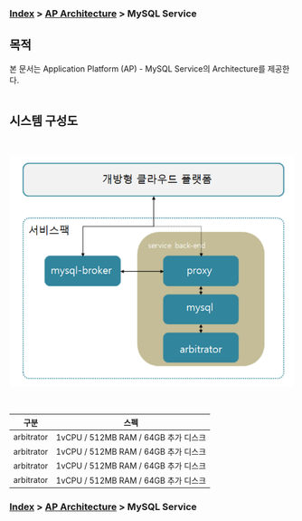 ### [Index](https://github.com/okpc579/paasta-guide-new/blob/main/README.md) > [AP Architecture](../README.md) > MySQL Service

## 목적
본 문서는 Application Platform (AP) - MySQL Service의 Architecture를 제공한다.
<br><br>

## 시스템 구성도
<br>

![MySQL Service Architecture](image/mysql_architecture.png)

<br>

| 구분  | 스펙 |
|-------|----|
| arbitrator | 1vCPU / 512MB RAM / 64GB 추가 디스크 |
| arbitrator | 1vCPU / 512MB RAM / 64GB 추가 디스크 |
| arbitrator | 1vCPU / 512MB RAM / 64GB 추가 디스크 |
| arbitrator | 1vCPU / 512MB RAM / 64GB 추가 디스크 |



### [Index](https://github.com/okpc579/paasta-guide-new/blob/main/README.md) > [AP Architecture](../README.md) > MySQL Service
